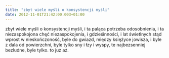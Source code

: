 ```yaml
---
title: "zbyt wiele myśli o konsystencji myśli"
date: 2012-11-01T21:42:00.003+01:00
---
```

zbyt wiele myśli o konsystencji myśli, i ta paląca potrzeba odosobnienia, i ta niezaspokojona chęć niezaspokojenia, i gdzieśinności, i lat świetlnych stąd wprost w nieskończoność, byle do gwiazd, między księżyce jowisza, i byle z dala od powierzchni, byle tylko sny i łzy i wyspy, te najbezsenniej bezludne, byle tylko. to już aż.
